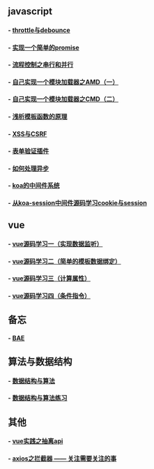 ## javascript
#### - [throttle与debounce](https://github.com/zyl1314/blog/blob/master/public/blog/throttle%E4%B8%8Edebounce.md)
#### - [实现一个简单的promise](https://github.com/zyl1314/blog/blob/master/public/blog/%E5%AE%9E%E7%8E%B0%E4%B8%80%E4%B8%AA%E7%AE%80%E7%89%88%E7%9A%84promise.md)
#### - [流程控制之串行和并行](https://github.com/zyl1314/blog/blob/master/public/blog/%E6%B5%81%E7%A8%8B%E6%8E%A7%E5%88%B6%E4%B9%8B%E4%B8%B2%E8%A1%8C%E5%92%8C%E5%B9%B6%E8%A1%8C.md)
#### - [自己实现一个模块加载器之AMD（一）](https://github.com/zyl1314/blog/blob/master/public/blog/%E6%A8%A1%E5%9D%97%E5%8A%A0%E8%BD%BD%E5%99%A8%E4%B9%8BAMD%EF%BC%88%E4%B8%80%EF%BC%89.md)
#### - [自己实现一个模块加载器之CMD（二）](https://github.com/zyl1314/blog/blob/master/public/blog/%E6%A8%A1%E5%9D%97%E5%8A%A0%E8%BD%BD%E5%99%A8%E4%B9%8BCMD%EF%BC%88%E4%BA%8C%EF%BC%89.md)
#### - [浅析模板函数的原理](https://github.com/zyl1314/blog/blob/master/public/blog/%E6%B5%85%E6%9E%90%E5%AD%97%E7%AC%A6%E4%B8%B2%E6%A8%A1%E6%9D%BF%E5%87%BD%E6%95%B0%E7%9A%84%E5%8E%9F%E7%90%86.md)
#### - [XSS与CSRF](https://github.com/zyl1314/blog/blob/master/public/blog/XSS%E5%92%8CCSRF.md)
#### - [表单验证插件](https://github.com/zyl1314/blog/blob/master/public/blog/%E8%A1%A8%E5%8D%95%E9%AA%8C%E8%AF%81%E6%8F%92%E4%BB%B6.md)
#### - [如何处理异步](https://github.com/zyl1314/blog/blob/master/public/blog/%E5%A6%82%E4%BD%95%E5%A4%84%E7%90%86%E5%BC%82%E6%AD%A5.md)
#### - [koa的中间件系统](https://github.com/zyl1314/blog/blob/master/public/blog/koa%E7%9A%84%E4%B8%AD%E9%97%B4%E4%BB%B6%E7%B3%BB%E7%BB%9F.md)
#### - [从koa-session中间件源码学习cookie与session](https://github.com/zyl1314/blog/blob/master/public/blog/%E4%BB%8Ekoa-seesion%E4%B8%AD%E9%97%B4%E4%BB%B6%E5%AD%A6%E4%B9%A0cookie%E4%B8%8Esession.md)
## vue
#### - [vue源码学习一（实现数据监听）](https://github.com/zyl1314/blog/blob/master/public/blog/vue%E6%BA%90%E7%A0%81%E5%AD%A6%E4%B9%A0%E4%B8%80%EF%BC%88%E7%AE%80%E5%8D%95%E7%8E%AF%E5%A2%83%E6%90%AD%E5%BB%BA%E5%8F%8A%E5%AE%9E%E7%8E%B0%E7%9B%91%E5%90%AC%E6%95%B0%E6%8D%AE%EF%BC%89.md)
#### - [vue源码学习二（简单的模板数据绑定）](https://github.com/zyl1314/blog/blob/master/public/blog/vue%E6%BA%90%E7%A0%81%E5%AD%A6%E4%B9%A0%E4%BA%8C%EF%BC%88%E7%AE%80%E5%8D%95%E7%9A%84%E6%A8%A1%E6%9D%BF%E6%95%B0%E6%8D%AE%E7%BB%91%E5%AE%9A%EF%BC%89.md)
#### - [vue源码学习三（计算属性）](https://github.com/zyl1314/blog/blob/master/public/blog/vue%E6%BA%90%E7%A0%81%E5%AD%A6%E4%B9%A0%E4%B8%89%EF%BC%88%E8%AE%A1%E7%AE%97%E5%B1%9E%E6%80%A7%EF%BC%89.md)
#### - [vue源码学习四（条件指令）](https://github.com/zyl1314/blog/blob/master/public/blog/vue%E6%BA%90%E7%A0%81%E5%AD%A6%E4%B9%A0%E5%9B%9B%EF%BC%88%E6%9D%A1%E4%BB%B6%E6%8C%87%E4%BB%A4%E7%9A%84%E5%AE%9E%E7%8E%B0%EF%BC%89.md)
## 备忘
#### - [BAE](https://github.com/zyl1314/blog/blob/master/public/blog/BAE.md)
## 算法与数据结构
#### - [数据结构与算法](https://github.com/zyl1314/blog/blob/master/public/blog/js%E6%95%B0%E6%8D%AE%E7%BB%93%E6%9E%84%E4%B8%8E%E7%AE%97%E6%B3%95.md)
#### - [数据结构与算法练习](https://github.com/zyl1314/blog/blob/master/public/blog/javascript%E6%95%B0%E6%8D%AE%E7%BB%93%E6%9E%84%E4%B8%8E%E7%AE%97%E6%B3%95%E5%AE%9E%E4%BE%8B.md)
## 其他
#### - [vue实践之抽离api](https://github.com/zyl1314/blog/blob/master/public/blog/vue%E5%AE%9E%E8%B7%B5%E4%B9%8B%E6%8A%BD%E7%A6%BBapi.md)
#### - [axios之拦截器 —— 关注需要关注的事](https://github.com/zyl1314/blog/blob/master/public/blog/axios之拦截器.md)